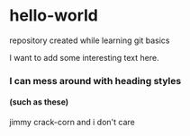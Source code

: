 # hello-world
repository created while learning git basics

I want to add some interesting text here.
### I can mess around with heading styles
#### (such as these)

jimmy crack-corn and i don't care
